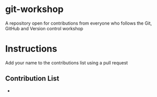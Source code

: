 # git-workshop

A repository open for contributions from everyone who follows the Git, GitHub and Version control workshop

# Instructions

Add your name to the contributions list using a pull request

## Contribution List

-
